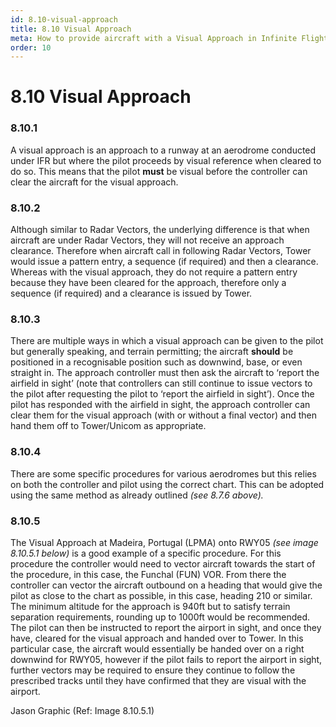 ```yaml
---
id: 8.10-visual-approach
title: 8.10 Visual Approach
meta: How to provide aircraft with a Visual Approach in Infinite Flight.
order: 10
---
```


# 8.10  Visual Approach

 

### 8.10.1    

A visual approach is an approach to a runway at an aerodrome conducted under IFR but where the pilot proceeds by visual reference when cleared to do so. This means that the pilot **must** be visual before the controller can clear the aircraft for the visual approach.



### 8.10.2    

Although similar to Radar Vectors, the underlying difference is that when aircraft are under Radar Vectors, they will not receive an approach clearance. Therefore when aircraft call in following Radar Vectors, Tower would issue a pattern entry, a sequence (if required) and then a clearance. Whereas with the visual approach, they do not require a pattern entry because they have been cleared for the approach, therefore only a sequence (if required) and a clearance is issued by Tower.



### 8.10.3    

There are multiple ways in which a visual approach can be given to the pilot but generally speaking, and terrain permitting; the aircraft **should** be positioned in a recognisable position such as downwind, base, or even straight in. The approach controller must then ask the aircraft to ‘report the airfield in sight’ (note that controllers can still continue to issue vectors to the pilot after requesting the pilot to ‘report the airfield in sight’). Once the pilot has responded with the airfield in sight, the approach controller can clear them for the visual approach (with or without a final vector) and then hand them off to Tower/Unicom as appropriate.



### 8.10.4    

There are some specific procedures for various aerodromes but this relies on both the controller and pilot using the correct chart. This can be adopted using the same method as already outlined *(see 8.7.6 above).*



### 8.10.5    

The Visual Approach at Madeira, Portugal (LPMA) onto RWY05 *(see image 8.10.5.1 below)* is a good example of a specific procedure. For this procedure the controller would need to vector aircraft towards the start of the procedure, in this case, the Funchal (FUN) VOR. From there the controller can vector the aircraft outbound on a heading that would give the pilot as close to the chart as possible, in this case, heading 210 or similar. The minimum altitude for the approach is 940ft but to satisfy terrain separation requirements, rounding up to 1000ft would be recommended. The pilot can then be instructed to report the airport in sight, and once they have, cleared for the visual approach and handed over to Tower. In this particular case, the aircraft would essentially be handed over on a right downwind for RWY05, however if the pilot fails to report the airport in sight, further vectors may be required to ensure they continue to follow the prescribed tracks until they have confirmed that they are visual with the airport.



Jason Graphic (Ref: Image 8.10.5.1)

 